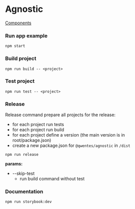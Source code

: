 # Agnostic
[Components](https://agnostic.netlify.com)

### Run app example
```ssh
npm start
```

### Build project
```ssh
npm run build -- <project>
```

### Test project
```ssh
npm run test -- <project>
```


### Release
Release command prepare all projects for the release: 
* for each project run tests
* for each project run build
* for each project define a version (the main version is in root/package.json)
* create a new package.json for `@qwentes/agnostic` in `/dist` 
```
npm run release
```

**params:**
* --skip-test
  * run build command without test
  
### Documentation
```
npm run storybook:dev
```
